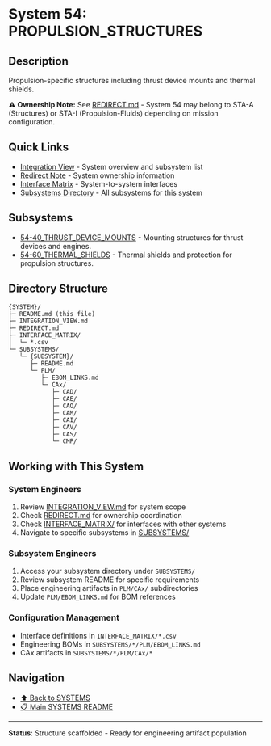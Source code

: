 # System 54: PROPULSION_STRUCTURES

## Description

Propulsion-specific structures including thrust device mounts and thermal shields.

**⚠️ Ownership Note:** See [REDIRECT.md](./REDIRECT.md) - System 54 may belong to STA-A (Structures) or STA-I (Propulsion-Fluids) depending on mission configuration.

## Quick Links

- [Integration View](./INTEGRATION_VIEW.md) - System overview and subsystem list
- [Redirect Note](./REDIRECT.md) - System ownership information
- [Interface Matrix](./INTERFACE_MATRIX/) - System-to-system interfaces
- [Subsystems Directory](./SUBSYSTEMS/) - All subsystems for this system

## Subsystems

- [54-40_THRUST_DEVICE_MOUNTS](./SUBSYSTEMS/54-40_THRUST_DEVICE_MOUNTS/) - Mounting structures for thrust devices and engines.
- [54-60_THERMAL_SHIELDS](./SUBSYSTEMS/54-60_THERMAL_SHIELDS/) - Thermal shields and protection for propulsion structures.

## Directory Structure

```
{SYSTEM}/
├─ README.md (this file)
├─ INTEGRATION_VIEW.md
├─ REDIRECT.md
├─ INTERFACE_MATRIX/
│  └─ *.csv
└─ SUBSYSTEMS/
   └─ {SUBSYSTEM}/
      ├─ README.md
      └─ PLM/
         ├─ EBOM_LINKS.md
         └─ CAx/
            ├─ CAD/
            ├─ CAE/
            ├─ CAO/
            ├─ CAM/
            ├─ CAI/
            ├─ CAV/
            ├─ CAS/
            └─ CMP/
```

## Working with This System

### System Engineers
1. Review [INTEGRATION_VIEW.md](./INTEGRATION_VIEW.md) for system scope
2. Check [REDIRECT.md](./REDIRECT.md) for ownership coordination
3. Check [INTERFACE_MATRIX/](./INTERFACE_MATRIX/) for interfaces with other systems
4. Navigate to specific subsystems in [SUBSYSTEMS/](./SUBSYSTEMS/)

### Subsystem Engineers
1. Access your subsystem directory under `SUBSYSTEMS/`
2. Review subsystem README for specific requirements
3. Place engineering artifacts in `PLM/CAx/` subdirectories
4. Update `PLM/EBOM_LINKS.md` for BOM references

### Configuration Management
- Interface definitions in `INTERFACE_MATRIX/*.csv`
- Engineering BOMs in `SUBSYSTEMS/*/PLM/EBOM_LINKS.md`
- CAx artifacts in `SUBSYSTEMS/*/PLM/CAx/*`

## Navigation

- [⬆️ Back to SYSTEMS](../)
- [📋 Main SYSTEMS README](../README.md)

---

**Status**: Structure scaffolded - Ready for engineering artifact population
